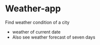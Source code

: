 # Weather-app
 Find weather condition of a city
 <ul>
 <li>weather of current date</li>
 <li>Also see weather forecast of seven days</li>

